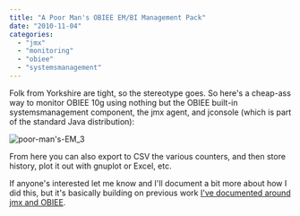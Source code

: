 ```yaml
---
title: "A Poor Man's OBIEE EM/BI Management Pack"
date: "2010-11-04"
categories: 
  - "jmx"
  - "monitoring"
  - "obiee"
  - "systemsmanagement"
---
```


Folk from Yorkshire are tight, so the stereotype goes. So here's a cheap-ass way to monitor OBIEE 10g using nothing but the OBIEE built-in systemsmanagement component, the jmx agent, and jconsole (which is part of the standard Java distribution):

![](/images/rnm1978/poor-mans-em_3.png "poor-man's-EM_3")

From here you can also export to CSV the various counters, and then store history, plot it out with gnuplot or Excel, etc.

If anyone's interested let me know and I'll document a bit more about how I did this, but it's basically building on previous work [I've documented around jmx and OBIEE](/category/jmx/).
